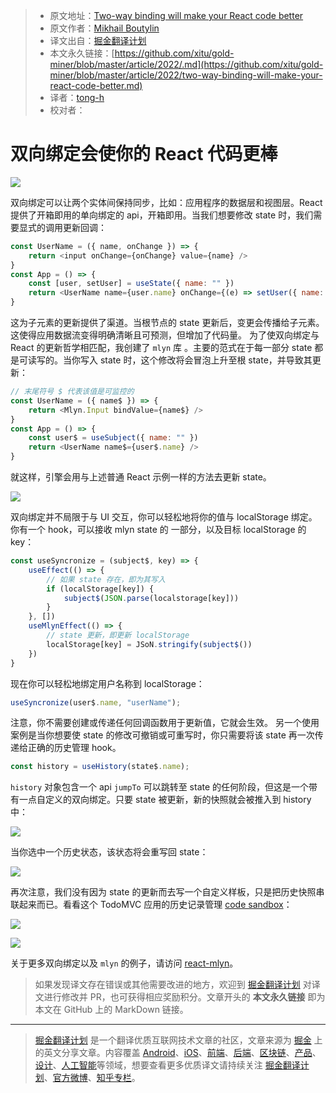 > * 原文地址：[Two-way binding will make your React code better](https://medium.com/front-end-weekly/two-way-binding-will-make-your-react-code-better-f58865923538)
> * 原文作者：[Mikhail Boutylin](https://medium.com/@lahmataja-pa4vara)
> * 译文出自：[掘金翻译计划](https://github.com/xitu/gold-miner)
> * 本文永久链接：[https://github.com/xitu/gold-miner/blob/master/article/2022/.md](https://github.com/xitu/gold-miner/blob/master/article/2022/two-way-binding-will-make-your-react-code-better.md)
> * 译者：[tong-h](https://github.com/Tong-H)
> * 校对者：

# 双向绑定会使你的 React 代码更棒

![](https://miro.medium.com/max/1400/1*qAhyHG_kc614Tm-dkgVbZg.jpeg)

双向绑定可以让两个实体间保持同步，比如：应用程序的数据层和视图层。React 提供了开箱即用的单向绑定的 api，开箱即用。当我们想要修改 state 时，我们需要显式的调用更新回调：

``` js
const UserName = ({ name, onChange }) => {
	return <input onChange={onChange} value={name} />
}
const App = () => {
	const [user, setUser] = useState({ name: "" })
	return <UserName name={user.name} onChange={(e) => setUser({ name: e.target.value })} />
}
```

这为子元素的更新提供了渠道。当根节点的 state 更新后，变更会传播给子元素。这使得应用数据流变得明确清晰且可预测，但增加了代码量。
为了使双向绑定与 React 的更新哲学相匹配，我创建了 `mlyn` 库 。主要的范式在于每一部分 state 都是可读写的。当你写入 state 时，这个修改将会冒泡上升至根 state，并导致其更新：

``` js
// 末尾符号 $ 代表该值是可监控的
const UserName = ({ name$ }) => {
	return <Mlyn.Input bindValue={name$} />
}
const App = () => {
	const user$ = useSubject({ name: "" })
	return <UserName name$={user$.name} />
}
```

就这样，引擎会用与上述普通 React 示例一样的方法去更新 state。

![](https://miro.medium.com/max/1400/1*SMBgiqvVPFNu42bMUDUJ6w.png)

双向绑定并不局限于与 UI 交互，你可以轻松地将你的值与 localStorage 绑定。你有一个 hook，可以接收 mlyn state 的 一部分，以及目标 localStorage 的 key：

``` js
const useSyncronize = (subject$, key) => {
	useEffect(() => {
		// 如果 state 存在，即为其写入
		if (localStorage[key]) {
			subject$(JSON.parse(localstorage[key]))
		}
	}, [])
	useMlynEffect(() => {
		// state 更新，即更新 localStorage
		localStorage[key] = JSoN.stringify(subject$())
	})
}
```

现在你可以轻松地绑定用户名称到 localStorage：

``` js
useSyncronize(user$.name, "userName");
```

注意，你不需要创建或传递任何回调函数用于更新值，它就会生效。
另一个使用案例是当你想要使 state 的修改可撤销或可重写时，你只需要将该 state 再一次传递给正确的历史管理 hook。

``` js
const history = useHistory(state$.name);
```

`history` 对象包含一个 api `jumpTo` 可以跳转至 state 的任何阶段，但这是一个带有一点自定义的双向绑定。只要 state 被更新，新的快照就会被推入到 history 中：

![](https://miro.medium.com/max/1400/1*GhiJOFZ096s0132YjIIm_A.jpeg)

当你选中一个历史状态，该状态将会重写回 state：

![](https://miro.medium.com/max/1400/1*6TQ_Iwan_oX8Zdqcm9QOuA.jpeg)

再次注意，我们没有因为 state 的更新而去写一个自定义样板，只是把历史快照串联起来而已。看看这个 TodoMVC 应用的历史记录管理 [code sandbox](https://codesandbox.io/s/react-mlyn-todo-mvc-with-history-lr34k?file=/src/App.js:1514-1555)：

![](https://miro.medium.com/freeze/max/60/1*kkac5rgo0BbEfB-8VfFDrg.gif?q=20)

![](https://miro.medium.com/max/1400/1*kkac5rgo0BbEfB-8VfFDrg.gif)

关于更多双向绑定以及 `mlyn` 的例子，请访问 [react-mlyn](https://github.com/vaukalak/react-mlyn)。

> 如果发现译文存在错误或其他需要改进的地方，欢迎到 [掘金翻译计划](https://github.com/xitu/gold-miner) 对译文进行修改并 PR，也可获得相应奖励积分。文章开头的 **本文永久链接** 即为本文在 GitHub 上的 MarkDown 链接。

---

> [掘金翻译计划](https://github.com/xitu/gold-miner) 是一个翻译优质互联网技术文章的社区，文章来源为 [掘金](https://juejin.im) 上的英文分享文章。内容覆盖 [Android](https://github.com/xitu/gold-miner#android)、[iOS](https://github.com/xitu/gold-miner#ios)、[前端](https://github.com/xitu/gold-miner#前端)、[后端](https://github.com/xitu/gold-miner#后端)、[区块链](https://github.com/xitu/gold-miner#区块链)、[产品](https://github.com/xitu/gold-miner#产品)、[设计](https://github.com/xitu/gold-miner#设计)、[人工智能](https://github.com/xitu/gold-miner#人工智能)等领域，想要查看更多优质译文请持续关注 [掘金翻译计划](https://github.com/xitu/gold-miner)、[官方微博](http://weibo.com/juejinfanyi)、[知乎专栏](https://zhuanlan.zhihu.com/juejinfanyi)。
